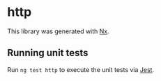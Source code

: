 # http

This library was generated with [Nx](https://nx.dev).

## Running unit tests

Run `ng test http` to execute the unit tests via [Jest](https://jestjs.io).
